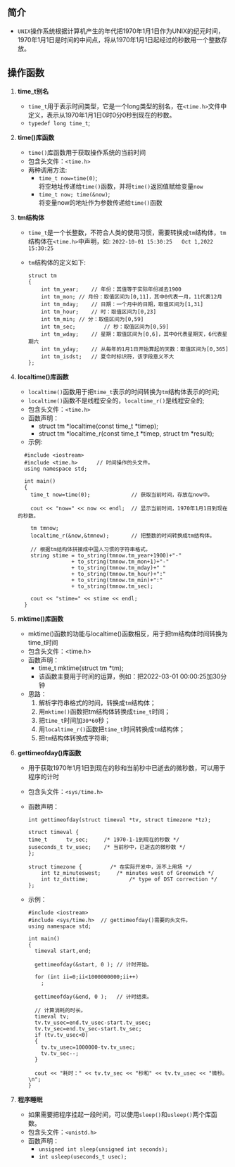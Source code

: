 [//]: # (---)

[//]: # (hide:)

[//]: # (  - toc)

[//]: # (  - feedback)

[//]: # (---)

## **简介**

- `UNIX`操作系统根据计算机产生的年代把1970年1月1日作为UNIX的纪元时间，1970年1月1日是时间的中间点，将从1970年1月1日起经过的秒数用一个整数存放。




## **操作函数**

1.  **time_t别名**
    - `time_t`用于表示时间类型，它是一个long类型的别名，在`<time.h>`文件中定义，表示从1970年1月1日0时0分0秒到现在的秒数。
    - `typedef long time_t`;

2.  **time()库函数**
    - `time()`库函数用于获取操作系统的当前时间
    - 包含头文件：`<time.h>`
    - 两种调用方法:
        - `time_t now=time(0)`;         
            将空地址传递给`time()`函数，并将`time()`返回值赋给变量`now`
        - `time_t now; time(&now)`;   
            将变量now的地址作为参数传递给`time()`函数


3. **tm结构体**
    - `time_t`是一个长整数，不符合人类的使用习惯，需要转换成`tm`结构体，`tm`结构体在`<time.h>`中声明，如: `2022-10-01 15:30:25   Oct 1,2022 15:30:25`
    - `tm`结构体的定义如下:

        ``` 
        struct tm
        {
            int tm_year;	// 年份：其值等于实际年份减去1900
            int tm_mon;	// 月份：取值区间为[0,11]，其中0代表一月，11代表12月
            int tm_mday;	// 日期：一个月中的日期，取值区间为[1,31]
            int tm_hour; 	// 时：取值区间为[0,23]
            int tm_min;	// 分：取值区间为[0,59]
            int tm_sec;     	// 秒：取值区间为[0,59]
            int tm_wday;	// 星期：取值区间为[0,6]，其中0代表星期天，6代表星期六
            int tm_yday;	// 从每年的1月1日开始算起的天数：取值区间为[0,365] 
            int tm_isdst;   // 夏令时标识符，该字段意义不大
        };
        ```

4. **localtime()库函数**
    - `localtime()`函数用于把`time_t`表示的时间转换为`tm`结构体表示的时间;
    - `localtime()`函数不是线程安全的，`localtime_r()`是线程安全的;
    - 包含头文件：`<time.h>`
    - 函数声明：
        - struct tm *localtime(const time_t *timep);
        - struct tm *localtime_r(const time_t *timep, struct tm *result);
    - 示例:
    ```
      #include <iostream>
      #include <time.h>      // 时间操作的头文件。
      using namespace std;
      
      int main()
      {
        time_t now=time(0);             // 获取当前时间，存放在now中。
      
        cout << "now=" << now << endl;  // 显示当前时间，1970年1月1日到现在的秒数。
      
        tm tmnow;
        localtime_r(&now,&tmnow);       // 把整数的时间转换成tm结构体。
      
        // 根据tm结构体拼接成中国人习惯的字符串格式。
        string stime = to_string(tmnow.tm_year+1900)+"-"
                     + to_string(tmnow.tm_mon+1)+"-"
                     + to_string(tmnow.tm_mday)+" "
                     + to_string(tmnow.tm_hour)+":"
                     + to_string(tmnow.tm_min)+":"
                     + to_string(tmnow.tm_sec);
      
        cout << "stime=" << stime << endl;
      }
    ```  

5. **mktime()库函数**
    - mktime()函数的功能与localtime()函数相反，用于把tm结构体时间转换为time_t时间
    - 包含头文件：<time.h>
    - 函数声明：
        - time_t mktime(struct tm *tm);
        - 该函数主要用于时间的运算，例如：把2022-03-01 00:00:25加30分钟
    - 思路：
        1. 解析字符串格式的时间，转换成`tm`结构体；
        2. 用`mktime()`函数把tm结构体转换成`time_t`时间；
        3. 把`time_t`时间加`30*60`秒；
        4. 用`localtime_r()`函数把`time_t`时间转换成`tm`结构体；
        5. 把`tm`结构体转换成字符串;
        
6. **gettimeofday()库函数**
    - 用于获取1970年1月1日到现在的秒和当前秒中已逝去的微秒数，可以用于程序的计时
    - 包含头文件：`<sys/time.h>`
    - 函数声明：

        ``` 
        int gettimeofday(struct timeval *tv, struct timezone *tz);
        ```
    
        ```
        struct timeval {
        time_t      tv_sec;    	/* 1970-1-1到现在的秒数 */
        suseconds_t tv_usec;   	/* 当前秒中，已逝去的微秒数 */
        }; 
        ```

        ```
        struct timezone {         /* 在实际开发中，派不上用场 */
            int tz_minuteswest;   	/* minutes west of Greenwich */ 
            int tz_dsttime;         	/* type of DST correction */
        }; 
        ```

    - 示例：
        ```
        #include <iostream>
        #include <sys/time.h>  // gettimeofday()需要的头文件。
        using namespace std;
        
        int main()
        {
          timeval start,end;
        
          gettimeofday(&start, 0 ); // 计时开始。
        
          for (int ii=0;ii<1000000000;ii++)
            ;
        
          gettimeofday(&end, 0 );   // 计时结束。
        
          // 计算消耗的时长。
          timeval tv;
          tv.tv_usec=end.tv_usec-start.tv_usec;
          tv.tv_sec=end.tv_sec-start.tv_sec;
          if (tv.tv_usec<0)
          {
            tv.tv_usec=1000000-tv.tv_usec;
            tv.tv_sec--;
          }
        
          cout << "耗时：" << tv.tv_sec << "秒和" << tv.tv_usec << "微秒。\n";
        }
        ```

7. **程序睡眠**
    - 如果需要把程序挂起一段时间，可以使用`sleep()`和`usleep()`两个库函数。
    - 包含头文件：`<unistd.h>`
    - 函数声明：
        - `unsigned int sleep(unsigned int seconds);`
        - `int usleep(useconds_t usec);`
    